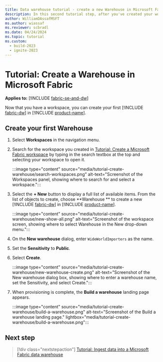 ```yaml
---
title: Data warehouse tutorial - create a new Warehouse in Microsoft Fabric
description: In this second tutorial step, after you've created your workspace, learn how to create your first Warehouse in Microsoft Fabric.
author: WilliamDAssafMSFT
ms.author: wiassaf
ms.reviewer: scbradl
ms.date: 04/24/2024
ms.topic: tutorial
ms.custom:
  - build-2023
  - ignite-2023
---
```


# Tutorial: Create a Warehouse in Microsoft Fabric

**Applies to:** [!INCLUDE [fabric-se-and-dw](includes/applies-to-version/fabric-se-and-dw.md)]

Now that you have a workspace, you can create your first [!INCLUDE [fabric-dw](includes/fabric-dw.md)] in [!INCLUDE [product-name](../includes/product-name.md)].

## Create your first Warehouse

1. Select **Workspaces** in the navigation menu.

1. Search for the workspace you created in [Tutorial: Create a Microsoft Fabric workspace](tutorial-create-workspace.md) by typing in the search textbox at the top and selecting your workspace to open it.

   :::image type="content" source="media/tutorial-create-warehouse/search-workspaces.png" alt-text="Screenshot of the Workspaces panel, showing where to search for and select a workspace.":::

1. Select the **+ New** button to display a full list of available items. From the list of objects to create, choose **Warehouse ** to create a new [!INCLUDE [fabric-dw](includes/fabric-dw.md)] in [!INCLUDE [product-name](../includes/product-name.md)].

   :::image type="content" source="media/tutorial-create-warehouse/new-show-all.png" alt-text="Screenshot of the workspace screen, showing where to select Warehouse  in the New drop-down menu.":::

1. On the **New warehouse** dialog, enter `WideWorldImporters` as the name.

1. Set the **Sensitivity** to **Public**.

1. Select **Create**.

   :::image type="content" source="media/tutorial-create-warehouse/new-warehouse-create.png" alt-text="Screenshot of the New warehouse dialog box, showing where to enter a warehouse name, set the Sensitivity, and select Create.":::

1. When provisioning is complete, the **Build a warehouse** landing page appears.

   :::image type="content" source="media/tutorial-create-warehouse/build-a-warehouse.png" alt-text="Screenshot of the Build a warehouse landing page." lightbox="media/tutorial-create-warehouse/build-a-warehouse.png":::

## Next step

> [!div class="nextstepaction"]
> [Tutorial: Ingest data into a Microsoft Fabric data warehouse](tutorial-ingest-data.md)
